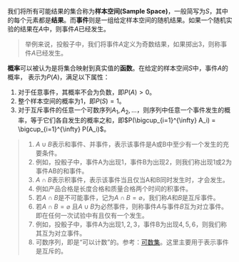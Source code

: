 我们将所有可能结果的集合称为**样本空间(Sample Space)**，一般简写为$S$，其中的每个元素都是**结果**。而**事件**则是一组给定样本空间的随机结果。如果一个随机实验的结果在$A$中，则事件$A$已经发生。
> 举例来说，投骰子中，我们将事件$A$定义为奇数结果，如果掷出3，则称事件$A$已经发生。

**概率**可以被认为是将集合映射到真实值的**函数**。在给定的样本空间$S$中，事件$A$的概率， 表示为$P(A)$，满足以下属性：
1. 对于任意事件，其概率不会为负数，即$P(A) > 0$。
2. 整个样本空间的概率为1，即$P(S) = 1$。
3. 对于互斥事件的任意一个可数序列$A_1, A_2,...$，则序列中任意一个事件发生的概率，等于它们各自发生的概率之和，即$P(\bigcup_{i=1}^{\infty} A_i) = \bigcup_{i=1}^{\infty} P(A_i)$。

> 1. $A\cup B$表示和事件、并事件，表示该事件是A或B中至少有一个发生的充要条件。
> 	2. 例如，投骰子中，事件A为出现1，事件B为出现2，则我们称出现1或2为事件AB的和事件。
> 2. $A \cap B$表示积事件，表示该事件当且仅当A和B同时发生时，才会发生。
> 	1. 例如产品合格是长度合格和质量合格两个时间的积事件。
> 3. 若$A \cap B$是不可能事件，记为$A \cap B = \varnothing$，我们称$A$和$B$是互斥事件。
> 4. 若$A \cap B = \varnothing$ 且$A\cup B$为必然事件，则称事件$A$与事件$B$互为对立事件。即在任何一次试验中有且仅有一个发生。
> 	1. 例如，投骰子中，事件A为出现${1,2,3}$，事件B为出现${4,5,6}$，则我们称其互为对立事件。
> 5. 可数序列，即是“可以计数”的。参考：[可数集](https://zh.wikipedia.org/zh-hans/%E5%8F%AF%E6%95%B8%E9%9B%86)。这里主要用于表示事件是互斥的。

